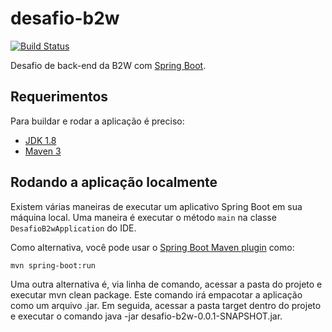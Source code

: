 # desafio-b2w

[![Build Status](https://travis-ci.org/codecentric/springboot-sample-app.svg?branch=master)](https://travis-ci.org/codecentric/springboot-sample-app)

Desafio de back-end da B2W com [Spring Boot](http://projects.spring.io/spring-boot/).

## Requerimentos

Para buildar e rodar a aplicação é preciso:

- [JDK 1.8](http://www.oracle.com/technetwork/java/javase/downloads/jdk8-downloads-2133151.html)
- [Maven 3](https://maven.apache.org)

## Rodando a aplicação localmente

Existem várias maneiras de executar um aplicativo Spring Boot em sua máquina local. Uma maneira é executar o método `main` na classe` DesafioB2wApplication` do IDE.

Como alternativa, você pode usar o [Spring Boot Maven plugin](https://docs.spring.io/spring-boot/docs/current/reference/html/build-tool-plugins-maven-plugin.html) como:

```shell
mvn spring-boot:run
```
Uma outra alternativa é, via linha de comando, acessar a pasta do projeto e executar mvn clean package.  Este comando irá empacotar a aplicação como um arquivo .jar.  Em seguida,
acessar a pasta target dentro do projeto e executar o comando java -jar desafio-b2w-0.0.1-SNAPSHOT.jar.
